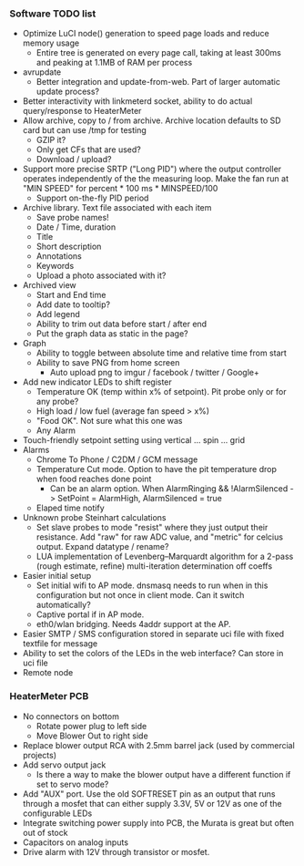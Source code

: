 ### Software TODO list

* Optimize LuCI node() generation to speed page loads and reduce memory usage
    * Entire tree is generated on every page call, taking at least 300ms and peaking at 1.1MB of RAM per process
* avrupdate 
    * Better integration and update-from-web.  Part of larger automatic update process?
* Better interactivity with linkmeterd socket, ability to do actual query/response to HeaterMeter
* Allow archive, copy to / from archive.  Archive location defaults to SD card but can use /tmp for testing
    * GZIP it?
    * Only get CFs that are used?
    * Download / upload?
* Support more precise SRTP ("Long PID") where the output controller operates independently of the the measuring loop. Make the fan run at "MIN SPEED" for percent * 100 ms * MINSPEED/100
    * Support on-the-fly PID period
* Archive library.  Text file associated with each item
    * Save probe names!
    * Date / Time, duration
    * Title 
    * Short description
    * Annotations
    * Keywords
    * Upload a photo associated with it?
* Archived view
    * Start and End time
    * Add date to tooltip?
    * Add legend
    * Ability to trim out data before start / after end
    * Put the graph data as static in the page?
* Graph
    * Ability to toggle between absolute time and relative time from start
    * Ability to save PNG from home screen
      * Auto upload png to imgur / facebook / twitter / Google+
* Add new indicator LEDs to shift register 
    * Temperature OK (temp within x% of setpoint). Pit probe only or for any probe?
    * High load / low fuel (average fan speed > x%)
    * "Food OK". Not sure what this one was
    * Any Alarm
* Touch-friendly setpoint setting using vertical ... spin ... grid
* Alarms
    * Chrome To Phone / C2DM / GCM message
    * Temperature Cut mode.  Option to have the pit temperature drop when food reaches done point
        * Can be an alarm option.  When AlarmRinging && !AlarmSilenced -> SetPoint = AlarmHigh, AlarmSilenced = true
    * Elaped time notify
* Unknown probe Steinhart calculations
    * Set slave probes to mode "resist" where they just output their resistance. Add "raw" for raw ADC value, and "metric" for celcius output. Expand datatype / rename?
    * LUA implementation of Levenberg–Marquardt algorithm for a 2-pass (rough estimate, refine) multi-iteration determination off coeffs
* Easier initial setup
    * Set initial wifi to AP mode. dnsmasq needs to run when in this configuration but not once in client mode. Can it switch automatically?
    * Captive portal if in AP mode.
    * eth0/wlan bridging. Needs 4addr support at the AP.
* Easier SMTP / SMS configuration  stored in separate uci file with fixed textfile for message
* Ability to set the colors of the LEDs in the web interface? Can store in uci file
* Remote node

### HeaterMeter PCB

* No connectors on bottom
  * Rotate power plug to left side
  * Move Blower Out to right side
* Replace blower output RCA with 2.5mm barrel jack (used by commercial projects)
* Add servo output jack
  * Is there a way to make the blower output have a different function if set to servo mode?
* Add "AUX" port. Use the old SOFTRESET pin as an output that runs through a mosfet that can either supply 3.3V, 5V or 12V as one of the configurable LEDs
* Integrate switching power supply into PCB, the Murata is great but often out of stock
* Capacitors on analog inputs
* Drive alarm with 12V through transistor or mosfet.
